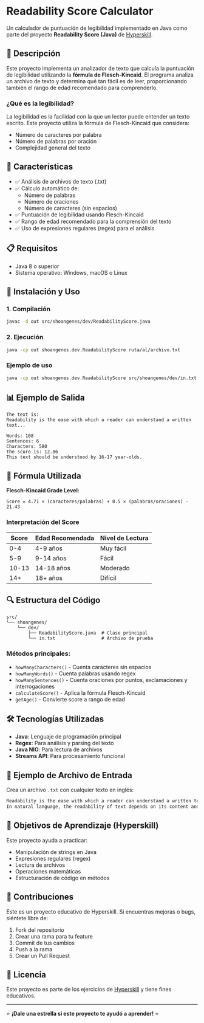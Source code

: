# Readability Score Calculator

Un calculador de puntuación de legibilidad implementado en Java como parte del proyecto **Readability Score (Java)** de [Hyperskill](https://hyperskill.org/projects/39).

## 📖 Descripción

Este proyecto implementa un analizador de texto que calcula la puntuación de legibilidad utilizando la **fórmula de Flesch-Kincaid**. El programa analiza un archivo de texto y determina qué tan fácil es de leer, proporcionando también el rango de edad recomendado para comprenderlo.

### ¿Qué es la legibilidad?

La legibilidad es la facilidad con la que un lector puede entender un texto escrito. Este proyecto utiliza la fórmula de Flesch-Kincaid que considera:
- Número de caracteres por palabra
- Número de palabras por oración
- Complejidad general del texto

## 🔧 Características

- ✅ Análisis de archivos de texto (.txt)
- ✅ Cálculo automático de:
  - Número de palabras
  - Número de oraciones
  - Número de caracteres (sin espacios)
- ✅ Puntuación de legibilidad usando Flesch-Kincaid
- ✅ Rango de edad recomendado para la comprensión del texto
- ✅ Uso de expresiones regulares (regex) para el análisis

## 📋 Requisitos

- Java 8 o superior
- Sistema operativo: Windows, macOS o Linux

## 🚀 Instalación y Uso

### 1. Compilación

```bash
javac -d out src/shoangenes/dev/ReadabilityScore.java
```

### 2. Ejecución

```bash
java -cp out shoangenes.dev.ReadabilityScore ruta/al/archivo.txt
```

### Ejemplo de uso

```bash
java -cp out shoangenes.dev.ReadabilityScore src/shoangenes/dev/in.txt
```

## 📊 Ejemplo de Salida

```
The text is:
Readability is the ease with which a reader can understand a written text...

Words: 108
Sentences: 6
Characters: 580
The score is: 12.86
This text should be understood by 16-17 year-olds.
```

## 🧮 Fórmula Utilizada

**Flesch-Kincaid Grade Level:**
```
Score = 4.71 × (caracteres/palabras) + 0.5 × (palabras/oraciones) - 21.43
```

### Interpretación del Score

| Score | Edad Recomendada | Nivel de Lectura |
|-------|------------------|------------------|
| 0-4   | 4-9 años        | Muy fácil        |
| 5-9   | 9-14 años       | Fácil            |
| 10-13 | 14-18 años      | Moderado         |
| 14+   | 18+ años        | Difícil          |

## 🔍 Estructura del Código

```
src/
└── shoangenes/
    └── dev/
        ├── ReadabilityScore.java  # Clase principal
        └── in.txt                 # Archivo de prueba
```

### Métodos principales:

- `howManyCharacters()` - Cuenta caracteres sin espacios
- `howManyWords()` - Cuenta palabras usando regex
- `howManySentences()` - Cuenta oraciones por puntos, exclamaciones y interrogaciones
- `calculateScore()` - Aplica la fórmula Flesch-Kincaid
- `getAge()` - Convierte score a rango de edad

## 🛠️ Tecnologías Utilizadas

- **Java**: Lenguaje de programación principal
- **Regex**: Para análisis y parsing del texto
- **Java NIO**: Para lectura de archivos
- **Streams API**: Para procesamiento funcional

## 📝 Ejemplo de Archivo de Entrada

Crea un archivo `.txt` con cualquier texto en inglés:

```txt
Readability is the ease with which a reader can understand a written text. 
In natural language, the readability of text depends on its content and its presentation.
```

## 🎯 Objetivos de Aprendizaje (Hyperskill)

Este proyecto ayuda a practicar:
- Manipulación de strings en Java
- Expresiones regulares (regex)
- Lectura de archivos
- Operaciones matemáticas
- Estructuración de código en métodos

## 🤝 Contribuciones

Este es un proyecto educativo de Hyperskill. Si encuentras mejoras o bugs, siéntete libre de:
1. Fork del repositorio
2. Crear una rama para tu feature
3. Commit de tus cambios
4. Push a la rama
5. Crear un Pull Request

## 📜 Licencia

Este proyecto es parte de los ejercicios de [Hyperskill](https://hyperskill.org) y tiene fines educativos.

---

⭐ **¡Dale una estrella si este proyecto te ayudó a aprender!** ⭐
